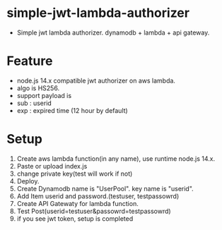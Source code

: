 # simple-jwt-lambda-authorizer
- Simple jwt lambda authorizer. dynamodb + lambda + api gateway.

# Feature
- node.js 14.x compatible jwt authorizer on aws lambda.
- algo is HS256.
- support payload is
- sub : userid
- exp : expired time (12 hour by default)

# Setup
1. Create aws lambda function(in any name), use runtime node.js 14.x.
2. Paste or upload index.js
3. change private key(test will work if not)
4. Deploy.
5. Create Dynamodb name is "UserPool". key name is "userid".
6. Add Item userid and password.(testuser, testpassowrd)
7. Create API Gatewaty for lambda function.
8. Test Post(userid=testuser&passowrd=testpassowrd)
9. if you see jwt token, setup is completed
